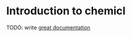 # Introduction to chemicl

TODO: write [great documentation](http://jacobian.org/writing/what-to-write/)
